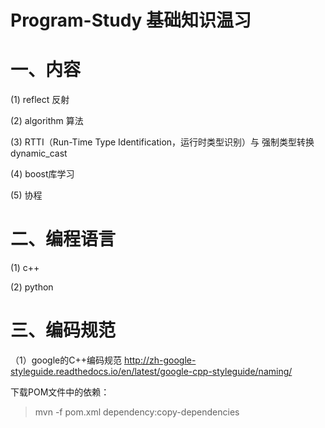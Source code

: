 # Program-Study 基础知识温习

# 一、内容

(1) reflect 反射

(2) algorithm 算法

(3) RTTI（Run-Time Type Identification，运行时类型识别）与 强制类型转换dynamic_cast

(4) boost库学习

(5) 协程

# 二、编程语言 

 (1) c++

 (2) python
 
 
# 三、编码规范
（1）google的C++编码规范
  http://zh-google-styleguide.readthedocs.io/en/latest/google-cpp-styleguide/naming/


下载POM文件中的依赖：
> mvn -f pom.xml dependency:copy-dependencies
